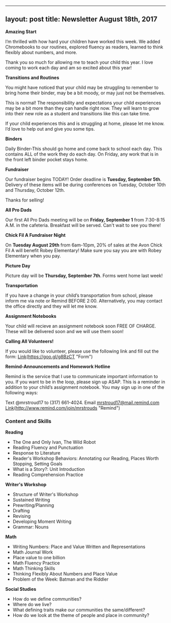 ---
layout: post
title: Newsletter August 18th, 2017
---
**Amazing Start**

I’m thrilled with how hard your children have worked this week. We added Chromebooks to our routines, explored fluency as readers, learned to think flexibly about numbers, and more.

Thank you so much for allowing me to teach your child this year. I love coming to work each day and am so excited about this year!

**Transitions and Routines**

You might have noticed that your child may be struggling to remember to bring home their binder, may be a bit moody, or may just not be themselves.

This is normal! The responsibility and expectations your child experiences may be a bit more than they can handle right now. They will learn to grow into their new role as a student and transitions like this can take time.

If your child experiences this and is struggling at home, please let me know. I’d love to help out and give you some tips.

**Binders**

Daily Binder-This should go home and come back to school each day. This contains ALL of the work they do each day. On Friday, any work that is in the front left binder pocket stays home.

**Fundraiser**

Our fundraiser begins TODAY! Order deadline is **Tuesday, September 5th**. Delivery of these items will be during conferences on Tuesday, October 10th and Thursday, October 12th. 

Thanks for selling!

**All Pro Dads**

Our first All Pro Dads meeting will be on **Friday, September 1** from 7:30-8:15 A.M. in the cafeteria. Breakfast will be served. Can't wait to see you there!

**Chick Fil A Fundraiser Night**

On **Tuesday August 29th** from 6am-10pm, 20% of sales at the Avon Chick Fil A will benefit Robey Elementary! Make sure you say you are with Robey Elementary when you pay.

**Picture Day**

Picture day will be **Thursday, September 7th**. Forms went home last week!

**Transportation**

If you have a change in your child’s transportation from school, please inform me via note or Remind BEFORE 2:00. Alternatively, you may contact the office directly and they will let me know.

**Assignment Notebooks**

Your child will recieve an assignment notebook soon FREE OF CHARGE. These will be delivered soon and we will use them soon!

**Calling All Volunteers!**

If you would like to volunteer, please use the following link and fill out the form:
[Link](#)(https://goo.gl/g8BzCT "Form")

**Remind-Announcements and Homework Hotline**

Remind is the service that I use to communicate important information to you. If you want to be in the loop, please sign up ASAP. This is a reminder in addition to your child’s assignment notebook. You may sign up in one of the following ways:

Text @mrstroud17 to (317) 661-4024.
Email mrstroud17@mail.remind.com
[Link](#)(http://www.remind.com/join/mrstrouds "Remind")

### Content and Skills

**Reading**

* The One and Only Ivan, The Wild Robot
* Reading Fluency and Punctuation
* Response to Literature
* Reader's Workshop Behaviors: Annotating our Reading, Places Worth Stopping, Setting Goals
* What is a Story?: Unit Introduction
* Reading Comprehension Practice

**Writer's Workshop** 

* Structure of Writer's Workshop
* Sustained Writing
* Prewriting/Planning
* Drafting
* Revising
* Developing Moment Writing
* Grammar: Nouns

**Math**
 
* Writing Numbers: Place and Value Written and Representations
* Math Journal Work
* Place value to one billion
* Math Fluency Practice
* Math Thinking Skills
* Thinking Flexibly About Numbers and Place Value
* Problem of the Week: Batman and the Riddler

**Social Studies**

* How do we define communities?
* Where do we live? 
* What defining traits make our communities the same/different?
* How do we look at the theme of people and place in community?
